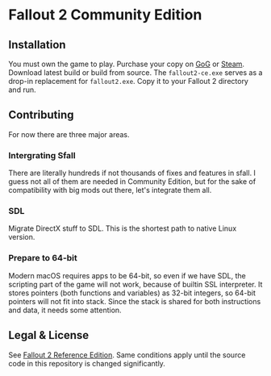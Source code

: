# Fallout 2 Community Edition

## Installation

You must own the game to play. Purchase your copy on [GoG](https://www.gog.com/game/fallout_2) or [Steam](https://store.steampowered.com/app/38410). Download latest build or build from source. The `fallout2-ce.exe` serves as a drop-in replacement for `fallout2.exe`. Copy it to your Fallout 2 directory and run.

## Contributing

For now there are three major areas.

### Intergrating Sfall

There are literally hundreds if not thousands of fixes and features in sfall. I guess not all of them are needed in Community Edition, but for the sake of compatibility with big mods out there, let's integrate them all.

### SDL

Migrate DirectX stuff to SDL. This is the shortest path to native Linux version.

### Prepare to 64-bit

Modern macOS requires apps to be 64-bit, so even if we have SDL, the scripting part of the game will not work, because of builtin SSL interpreter. It stores pointers (both functions and variables) as 32-bit integers, so 64-bit pointers will not fit into stack. Since the stack is shared for both instructions and data, it needs some attention.


## Legal & License

See [Fallout 2 Reference Edition](https://github.com/alexbatalov/fallout2-re). Same conditions apply until the source code in this repository is changed significantly.
